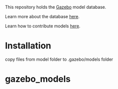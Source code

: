 This repository holds the [Gazebo](http://gazebosim.org) model database.

Learn more about the database [here](http://gazebosim.org/tutorials?tut=model_structure&cat=build_robot).

Learn how to contribute models [here](http://gazebosim.org/tutorials?tut=model_contrib&cat=build_robot).

# Installation
copy files from model folder to .gazebo/models folder

# gazebo_models
